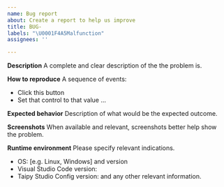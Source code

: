 ```yaml
---
name: Bug report
about: Create a report to help us improve
title: BUG-
labels: "\U0001F4A5Malfunction"
assignees: ''

---
```


**Description**
A complete and clear description of the the problem is.

**How to reproduce**
A sequence of events:
- Click this button
- Set that control to that value
...

**Expected behavior**
Description of what would be the expected outcome.

**Screenshots**
When available and relevant, screenshots better help show the problem.

**Runtime environment**
Please specify relevant indications.
 - OS: [e.g. Linux, Windows] and version
 - Visual Studio Code version:
 - Taipy Studio Config version:
and any other relevant information.
